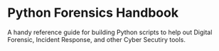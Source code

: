 # Python Forensics Handbook

A handy reference guide for building Python scripts to help out
Digital Forensic, Incident Response, and other Cyber Secutiry
tools.
